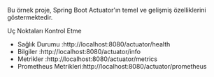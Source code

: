 Bu örnek proje, Spring Boot Actuator'ın temel ve gelişmiş özelliklerini göstermektedir. 

Uç Noktaları Kontrol Etme

- Sağlık Durumu        :http://localhost:8080/actuator/health
- Bilgiler             :http://localhost:8080/actuator/info
- Metrikler            :http://localhost:8080/actuator/metrics
- Prometheus Metrikleri:http://localhost:8080/actuator/prometheus

